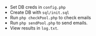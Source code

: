 * Set DB creds in `config.php`
* Create DB with `sql/init.sql`
* Run `php checkPool.php` to check emails
* Run `php sendPool.php` to send emails.
* View results in `log.txt`.